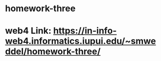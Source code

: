 # homework-three
 
# web4 Link: https://in-info-web4.informatics.iupui.edu/~smweddel/homework-three/